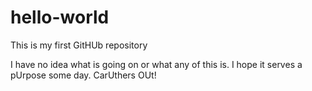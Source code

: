 hello-world
===========

This is my first GitHUb repository

I have no idea what is going on or what any of this is.  I hope it serves a pUrpose some day. CarUthers OUt!
